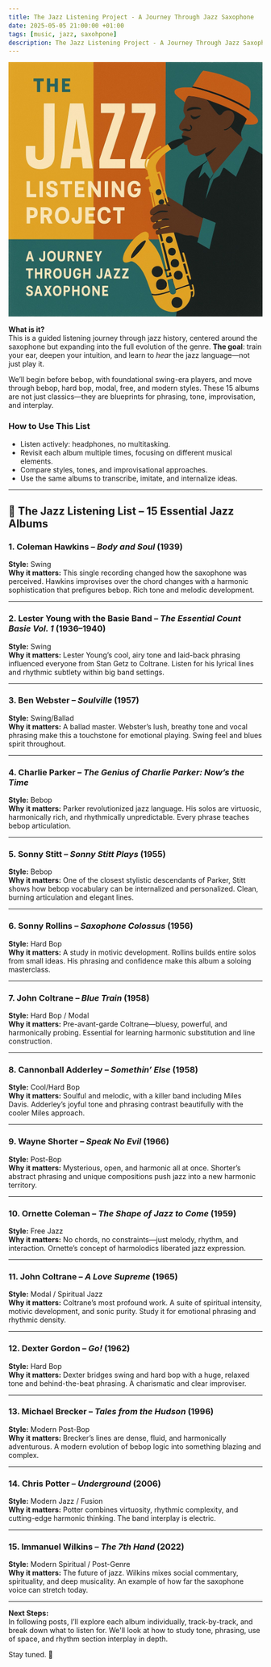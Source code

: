 ```yaml
---
title: The Jazz Listening Project - A Journey Through Jazz Saxophone
date: 2025-05-05 21:00:00 +01:00
tags: [music, jazz, saxohpone]
description: The Jazz Listening Project - A Journey Through Jazz Saxophone
---
```


![The Jazz Listening Project album cover](./The%20Jazz%20Listening%20Project%20-%20A%20Journey%20Through%20Jazz%20Saxophone.jpeg "The Jazz Listening Project album cover")


**What is it?**  
This is a guided listening journey through jazz history, centered around the saxophone but expanding into the full evolution of the genre. **The goal**: train your ear, deepen your intuition, and learn to *hear* the jazz language—not just play it. 


We’ll begin before bebop, with foundational swing-era players, and move through bebop, hard bop, modal, free, and modern styles. These 15 albums are not just classics—they are blueprints for phrasing, tone, improvisation, and interplay.

### How to Use This List

- Listen actively: headphones, no multitasking.
- Revisit each album multiple times, focusing on different musical elements.
- Compare styles, tones, and improvisational approaches.
- Use the same albums to transcribe, imitate, and internalize ideas.

---

## 🎷 The Jazz Listening List – 15 Essential Jazz Albums

### 1. **Coleman Hawkins – *Body and Soul* (1939)**  
**Style:** Swing  
**Why it matters:** This single recording changed how the saxophone was perceived. Hawkins improvises over the chord changes with a harmonic sophistication that prefigures bebop. Rich tone and melodic development.

---

### 2. **Lester Young with the Basie Band – *The Essential Count Basie Vol. 1* (1936–1940)**  
**Style:** Swing  
**Why it matters:** Lester Young’s cool, airy tone and laid-back phrasing influenced everyone from Stan Getz to Coltrane. Listen for his lyrical lines and rhythmic subtlety within big band settings.

---

### 3. **Ben Webster – *Soulville* (1957)**  
**Style:** Swing/Ballad  
**Why it matters:** A ballad master. Webster’s lush, breathy tone and vocal phrasing make this a touchstone for emotional playing. Swing feel and blues spirit throughout.

---

### 4. **Charlie Parker – *The Genius of Charlie Parker: Now’s the Time***  
**Style:** Bebop  
**Why it matters:** Parker revolutionized jazz language. His solos are virtuosic, harmonically rich, and rhythmically unpredictable. Every phrase teaches bebop articulation.

---

### 5. **Sonny Stitt – *Sonny Stitt Plays* (1955)**  
**Style:** Bebop  
**Why it matters:** One of the closest stylistic descendants of Parker, Stitt shows how bebop vocabulary can be internalized and personalized. Clean, burning articulation and elegant lines.

---

### 6. **Sonny Rollins – *Saxophone Colossus* (1956)**  
**Style:** Hard Bop  
**Why it matters:** A study in motivic development. Rollins builds entire solos from small ideas. His phrasing and confidence make this album a soloing masterclass.

---

### 7. **John Coltrane – *Blue Train* (1958)**  
**Style:** Hard Bop / Modal  
**Why it matters:** Pre-avant-garde Coltrane—bluesy, powerful, and harmonically probing. Essential for learning harmonic substitution and line construction.

---

### 8. **Cannonball Adderley – *Somethin’ Else* (1958)**  
**Style:** Cool/Hard Bop  
**Why it matters:** Soulful and melodic, with a killer band including Miles Davis. Adderley’s joyful tone and phrasing contrast beautifully with the cooler Miles approach.

---

### 9. **Wayne Shorter – *Speak No Evil* (1966)**  
**Style:** Post-Bop  
**Why it matters:** Mysterious, open, and harmonic all at once. Shorter’s abstract phrasing and unique compositions push jazz into a new harmonic territory.

---

### 10. **Ornette Coleman – *The Shape of Jazz to Come* (1959)**  
**Style:** Free Jazz  
**Why it matters:** No chords, no constraints—just melody, rhythm, and interaction. Ornette’s concept of harmolodics liberated jazz expression.

---

### 11. **John Coltrane – *A Love Supreme* (1965)**  
**Style:** Modal / Spiritual Jazz  
**Why it matters:** Coltrane’s most profound work. A suite of spiritual intensity, motivic development, and sonic purity. Study it for emotional phrasing and rhythmic density.

---

### 12. **Dexter Gordon – *Go!* (1962)**  
**Style:** Hard Bop  
**Why it matters:** Dexter bridges swing and hard bop with a huge, relaxed tone and behind-the-beat phrasing. A charismatic and clear improviser.

---

### 13. **Michael Brecker – *Tales from the Hudson* (1996)**  
**Style:** Modern Post-Bop  
**Why it matters:** Brecker’s lines are dense, fluid, and harmonically adventurous. A modern evolution of bebop logic into something blazing and complex.

---

### 14. **Chris Potter – *Underground* (2006)**  
**Style:** Modern Jazz / Fusion  
**Why it matters:** Potter combines virtuosity, rhythmic complexity, and cutting-edge harmonic thinking. The band interplay is electric.

---

### 15. **Immanuel Wilkins – *The 7th Hand* (2022)**  
**Style:** Modern Spiritual / Post-Genre  
**Why it matters:** The future of jazz. Wilkins mixes social commentary, spirituality, and deep musicality. An example of how far the saxophone voice can stretch today.

---

**Next Steps:**  
In following posts, I’ll explore each album individually, track-by-track, and break down what to listen for. We'll look at how to study tone, phrasing, use of space, and rhythm section interplay in depth.

Stay tuned. 🎷
